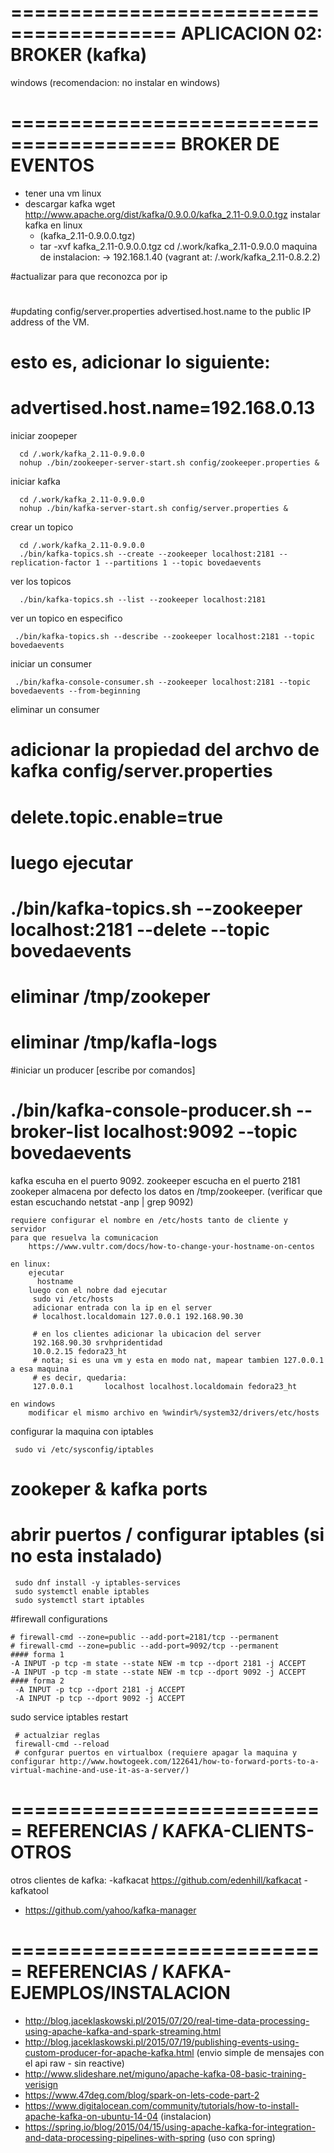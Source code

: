 ========================================
APLICACION 02: BROKER (kafka)
========================================
windows (recomendacion: no instalar en windows)

========================================
BROKER DE EVENTOS
========================================

-  tener una vm linux
-  descargar kafka
		wget http://www.apache.org/dist/kafka/0.9.0.0/kafka_2.11-0.9.0.0.tgz
   instalar kafka en linux
   - (kafka_2.11-0.9.0.0.tgz)
   - tar -xvf kafka_2.11-0.9.0.0.tgz
   cd /.work/kafka_2.11-0.9.0.0
maquina de instalacion: 
 -> 192.168.1.40 (vagrant at: /.work/kafka_2.11-0.8.2.2)
 
#actualizar para que reconozca por ip 
# 
#updating config/server.properties advertised.host.name to the public IP address of the VM.
#	esto es, adicionar lo siguiente:
#	advertised.host.name=192.168.0.13 
 
 
 
 
 
 
 
iniciar zoopeper
```
  cd /.work/kafka_2.11-0.9.0.0
  nohup ./bin/zookeeper-server-start.sh config/zookeeper.properties &
```

iniciar kafka
```
  cd /.work/kafka_2.11-0.9.0.0
  nohup ./bin/kafka-server-start.sh config/server.properties &
```

crear un topico
```
  cd /.work/kafka_2.11-0.9.0.0
  ./bin/kafka-topics.sh --create --zookeeper localhost:2181 --replication-factor 1 --partitions 1 --topic bovedaevents
```
  
ver los topicos
```
  ./bin/kafka-topics.sh --list --zookeeper localhost:2181
```
  
ver un topico en especifico
```
 ./bin/kafka-topics.sh --describe --zookeeper localhost:2181 --topic bovedaevents
```
 
iniciar un consumer 
```
 ./bin/kafka-console-consumer.sh --zookeeper localhost:2181 --topic bovedaevents --from-beginning
```

eliminar un consumer
# adicionar la propiedad del archvo de kafka config/server.properties
# delete.topic.enable=true
# luego ejecutar
# ./bin/kafka-topics.sh --zookeeper localhost:2181 --delete --topic bovedaevents
# eliminar /tmp/zookeper
# eliminar /tmp/kafla-logs
 

#iniciar un producer [escribe por comandos]
# ./bin/kafka-console-producer.sh --broker-list localhost:9092 --topic bovedaevents

 kafka escuha en el puerto 9092.
 zookeeper escucha en el puerto 2181 
 zookeper almacena por defecto los datos en /tmp/zookeeper. 
 (verificar que estan escuchando  netstat -anp | grep 9092)

	requiere configurar el nombre en /etc/hosts tanto de cliente y servidor 
	para que resuelva la comunicacion
		https://www.vultr.com/docs/how-to-change-your-hostname-on-centos
		
	en linux: 	
		ejecutar 
		  hostname
		luego con el nobre dad ejecutar
		 sudo vi /etc/hosts
		 adicionar entrada con la ip en el server
		 # localhost.localdomain 127.0.0.1 192.168.90.30
		 
		 # en los clientes adicionar la ubicacion del server
		 192.168.90.30 srvhpridentidad
		 10.0.2.15 fedora23_ht
		 # nota; si es una vm y esta en modo nat, mapear tambien 127.0.0.1 a esa maquina
		 # es decir, quedaria: 
		 127.0.0.1       localhost localhost.localdomain fedora23_ht

	en windows
		modificar el mismo archivo en %windir%/system32/drivers/etc/hosts



 
 
configurar la maquina con iptables
```
 sudo vi /etc/sysconfig/iptables
```
 
# zookeper & kafka ports
# abrir puertos / configurar iptables (si no esta instalado)
```
 sudo dnf install -y iptables-services
 sudo systemctl enable iptables
 sudo systemctl start iptables
```

#firewall configurations
```
# firewall-cmd --zone=public --add-port=2181/tcp --permanent
# firewall-cmd --zone=public --add-port=9092/tcp --permanent
#### forma 1 
-A INPUT -p tcp -m state --state NEW -m tcp --dport 2181 -j ACCEPT
-A INPUT -p tcp -m state --state NEW -m tcp --dport 9092 -j ACCEPT
#### forma 2 
 -A INPUT -p tcp --dport 2181 -j ACCEPT
 -A INPUT -p tcp --dport 9092 -j ACCEPT
```

sudo service iptables restart 
```
 # actualziar reglas
 firewall-cmd --reload
 # confgurar puertos en virtualbox (requiere apagar la maquina y configurar http://www.howtogeek.com/122641/how-to-forward-ports-to-a-virtual-machine-and-use-it-as-a-server/)
```


===========================
REFERENCIAS / KAFKA-CLIENTS-OTROS
===========================


otros clientes de kafka: 
-kafkacat https://github.com/edenhill/kafkacat
-kafkatool
- https://github.com/yahoo/kafka-manager

===========================
REFERENCIAS / KAFKA-EJEMPLOS/INSTALACION
===========================
- http://blog.jaceklaskowski.pl/2015/07/20/real-time-data-processing-using-apache-kafka-and-spark-streaming.html
- http://blog.jaceklaskowski.pl/2015/07/19/publishing-events-using-custom-producer-for-apache-kafka.html (envio simple de mensajes con el api raw - sin reactive)
- http://www.slideshare.net/miguno/apache-kafka-08-basic-training-verisign
- https://www.47deg.com/blog/spark-on-lets-code-part-2
- https://www.digitalocean.com/community/tutorials/how-to-install-apache-kafka-on-ubuntu-14-04 (instalacion)
- https://spring.io/blog/2015/04/15/using-apache-kafka-for-integration-and-data-processing-pipelines-with-spring (uso con spring)
 
